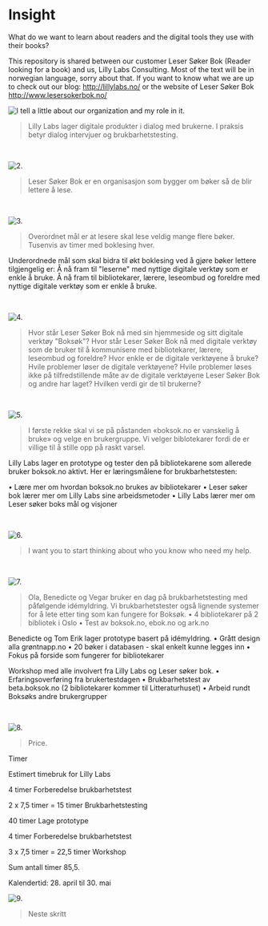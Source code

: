 Insight
=======

What do we want to learn about readers and the digital tools they use with their books?

This repository is shared between our customer Leser Søker Bok (Reader looking for a book) and us, Lilly Labs Consulting. Most of the text will be in norwegian language, sorry about that. If you want to know what we are up to check out our blog: http://lillylabs.no/ or the website of Leser Søker Bok http://www.lesersokerbok.no/

![I tell a little about our organization and my role in it.](http://photos-d.ak.instagram.com/hphotos-ak-prn/10326584_281882358648163_1979255148_n.jpg)

> Lilly Labs lager digitale produkter i dialog med brukerne. I praksis betyr dialog intervjuer og brukbarhetstesting.

<br />

![2.](http://photos-e.ak.instagram.com/hphotos-ak-prn/10362256_236302276577940_375058090_n.jpg)

> Leser Søker Bok er en organisasjon som bygger om bøker så de blir lettere å lese.

<br />

![3. ](http://photos-f.ak.instagram.com/hphotos-ak-prn/924377_410439169099357_1427135916_n.jpg)

> Overordnet mål er at lesere skal lese veldig mange flere bøker. Tusenvis av timer med boklesing hver.

Underordnede mål som skal bidra til økt boklesing ved å gjøre bøker lettere tilgjengelig er:
Å nå fram til "leserne" med nyttige digitale verktøy som er enkle å bruke.
Å nå fram til bibliotekarer, lærere, leseombud og foreldre med nyttige digitale verktøy som er enkle å bruke.

<br />

![4. ](http://photos-e.ak.instagram.com/hphotos-ak-prn/925496_295102020655900_1149333439_n.jpg)

> Hvor står Leser Søker Bok nå med sin hjemmeside og sitt digitale verktøy "Boksøk"?
Hvor står Leser Søker Bok nå med digitale verktøy som de bruker til å kommunisere med bibliotekarer, lærere, leseombud og foreldre?
Hvor enkle er de digitale verktøyene å bruke?
Hvile problemer løser de digitale verktøyene?
Hvile problemer løses ikke på tilfredstillende måte av de digitale verktøyene Leser Søker Bok og andre har laget?
Hvilken verdi gir de til brukerne?
<br />

![5. ](http://photos-c.ak.instagram.com/hphotos-ak-prn/1168852_739706389386226_2004069829_n.jpg)

> I første rekke skal vi se på påstanden «boksok.no er vanskelig å bruke» og velge en brukergruppe. Vi velger biblotekarer fordi de er villige til å stille opp på raskt varsel.

Lilly Labs lager en prototype og tester den på bibliotekarene som allerede bruker boksok.no aktivt. Her er læringsmålene for brukbarhetstesten:

• Lære mer om hvordan boksok.no brukes av bibliotekarer 
• Leser søker bok lærer mer om Lilly Labs sine arbeidsmetoder 
• Lilly Labs lærer mer om Leser søker boks mål og visjoner

<br />

![6. ](http://photos-g.ak.instagram.com/hphotos-ak-prn/923978_732803406771718_1872217354_n.jpg)

> I want you to start thinking about who you know who need my help.

<br />

![7. ](http://photos-d.ak.instagram.com/hphotos-ak-frc/1742791_463754097101875_1743184789_n.jpg)

> Ola, Benedicte og Vegar bruker en dag på brukbarhetstesting med påfølgende idémyldring. Vi brukbarhetstester også lignende systemer for å lete etter ting som kan fungere for Boksøk. 
• 4 bibliotekarer på 2 bibliotek i Oslo 
• Test av boksok.no, ebok.no og ark.no 

Benedicte og Tom Erik lager prototype basert på idémyldring. 
• Grått design alla grøntnapp.no 
• 20 bøker i databasen - skal enkelt kunne legges inn 
• Fokus på forside som fungerer for bibliotekarer 

Workshop med alle involvert fra Lilly Labs og Leser søker bok. 
• Erfaringsoverføring fra brukertestdagen 
• Brukbarhetstest av beta.boksok.no (2 bibliotekarer kommer til Litteraturhuset) 
• Arbeid rundt Boksøks andre brukergrupper

<br />

![8. ](http://photos-h.ak.instagram.com/hphotos-ak-ash/10358376_793904697294479_959716765_n.jpg)

> Price.

Timer

Estimert timebruk for Lilly Labs

4 timer  Forberedelse brukbarhetstest

2 x 7,5 timer = 15 timer  Brukbarhetstesting

40 timer Lage prototype

4 timer Forberedelse brukbarhetstest

3 x 7,5 timer = 22,5 timer  Workshop

Sum antall timer 85,5.

Kalendertid: 28. april til 30. mai
<br />

![9. ](http://photos-a.ak.instagram.com/hphotos-ak-prn/10401814_516875338435080_547715930_n.jpg)

> Neste skritt


